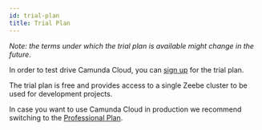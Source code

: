 ```yaml
---
id: trial-plan
title: Trial Plan
---
```


_Note: the terms under which the trial plan is available might change in the future_.

In order to test drive Camunda Cloud, you can [sign up](https://accounts.cloud.camunda.io/signup) for the trial plan.

The trial plan is free and provides access to a single Zeebe cluster to be used for development projects.

In case you want to use Camunda Cloud in production we recommend switching to the [Professional Plan](./professional-plan/overview.md).

